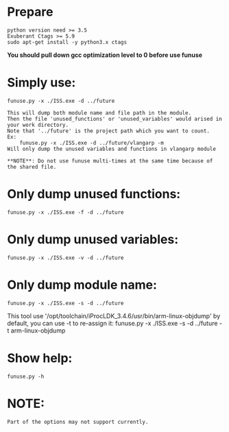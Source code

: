 # Prepare
    python version need >= 3.5
    Exuberant Ctags >= 5.9
    sudo apt-get install -y python3.x ctags

**You should pull down gcc optimization level to 0 before use funuse**

# Simply use:
    funuse.py -x ./ISS.exe -d ../future

    This will dump both module name and file path in the module.
    Then the file 'unused_functions' or 'unused_variables' would arised in your work directory.
    Note that '../future' is the project path which you want to count.
    Ex:
        funuse.py -x ./ISS.exe -d ../future/vlangarp -m
    Will only dump the unused variables and functions in vlangarp module

    **NOTE**: Do not use funuse multi-times at the same time because of the shared file.

# Only dump unused functions:
    funuse.py -x ./ISS.exe -f -d ../future

# Only dump unused variables:
    funuse.py -x ./ISS.exe -v -d ../future

# Only dump module name:
    funuse.py -x ./ISS.exe -s -d ../future

This tool use '/opt/toolchain/iProcLDK_3.4.6/usr/bin/arm-linux-objdump'
by default, you can use -t to re-assign it:
    funuse.py -x ./ISS.exe -s -d ../future -t arm-linux-objdump

# Show help:
    funuse.py -h


# NOTE:
    Part of the options may not support currently.
